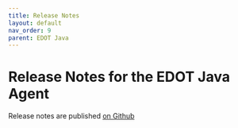 ```yaml
---
title: Release Notes
layout: default
nav_order: 9
parent: EDOT Java
---
```


# Release Notes for the EDOT Java Agent

Release notes are published [on Github](https://github.com/elastic/elastic-otel-java/releases)